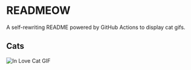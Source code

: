 # READMEOW

A self-rewriting README powered by GitHub Actions to display cat gifs.

## Cats

![In Love Cat GIF](https://media4.giphy.com/media/MDJ9IbxxvDUQM/200.gif?cid=9acd02dah7k1dniuab9u5qoyntzl9w4z67pgxxfqj3hneyfj&ep=v1_gifs_search&rid=200.gif&ct=g)
